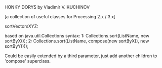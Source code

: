HONKY DORYS
by Vladimir V. KUCHINOV

[a collection of useful classes for Processing 2.x / 3.x]

sortVectorsXYZ:

based on java.util.Collections
syntax:  1: Collections.sort(ListName, new sortByX()); 
	     2: Collections.sort(ListName, compose(new sortByX(), new sortByY())); 
	     
Could be easily extended by a third parameter, just add another children to
'compose' superclass.
